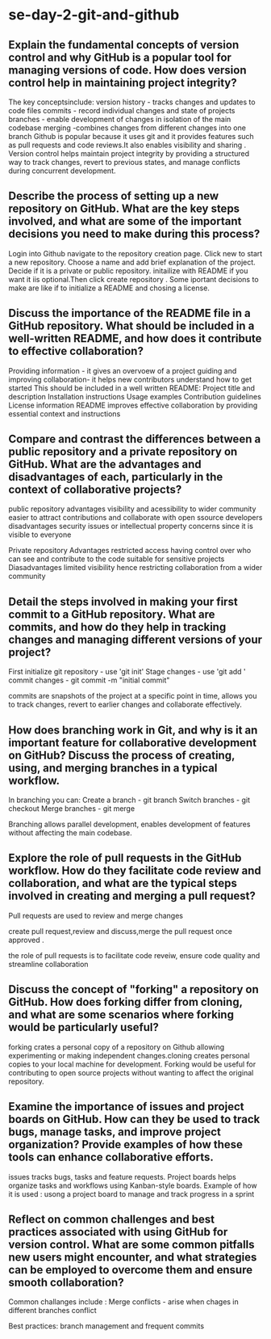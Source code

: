 # se-day-2-git-and-github
## Explain the fundamental concepts of version control and why GitHub is a popular tool for managing versions of code. How does version control help in maintaining project integrity?
The key conceptsinclude:
version history - tracks changes and updates to code files
commits - record individual changes and state of projects
branches - enable development of changes in isolation of the main codebase
merging -combines changes from different changes into one branch
Github is popular because it uses git and it provides features such as pull requests and code reviews.It also enables visibility and sharing .
Version control helps maintain project integrity by providing a structured way to track changes, revert to previous states, and manage conflicts during concurrent development.

## Describe the process of setting up a new repository on GitHub. What are the key steps involved, and what are some of the important decisions you need to make during this process?
Login into Github navigate to the repository creation page. Click new to start a new repository. Choose a name and add brief explanation of the project. Decide if it is a private or public repository. initailize with README if you want it iis optional.Then click create repository .
Some iportant decisions to make are like if to initialize a README and chosing a license.


## Discuss the importance of the README file in a GitHub repository. What should be included in a well-written README, and how does it contribute to effective collaboration?
Providing information - it gives an overvoew of a project
guiding and improving collaboration- it helps new contributors understand how to get started
This should be included in a well written README:
Project title and description
Installation instructions
Usage examples
Contribution guidelines
License information
README improves effective collaboration by providing essential context and instructions

## Compare and contrast the differences between a public repository and a private repository on GitHub. What are the advantages and disadvantages of each, particularly in the context of collaborative projects?
public repository
advantages
visibility and acessibility to wider community
easier to attract contributions and collaborate with open ssource developers
disadvantages
security issues or intellectual property concerns since it is visible to everyone

Private repository 
Advantages 
restricted access having control over who can see and contribute to the code 
suitable for sensitive projects 
Diasadvantages 
limited visibility hence restricting collaboration from a wider community 

## Detail the steps involved in making your first commit to a GitHub repository. What are commits, and how do they help in tracking changes and managing different versions of your project?
First initialize git repository - use 'git init' 
Stage changes - use 'git add <file>' 
commit changes - git commit -m "initial commit"

commits are snapshots of the project at a specific point in time, allows you to track changes, revert to earlier changes and collaborate effectively.

## How does branching work in Git, and why is it an important feature for collaborative development on GitHub? Discuss the process of creating, using, and merging branches in a typical workflow.
In branching you can:
Create a branch - git branch <branch-name>
Switch branches - git checkout <branch-name>
Merge branches - git merge <branch-name> 

Branching allows parallel development, enables development of features without affecting the main codebase.
## Explore the role of pull requests in the GitHub workflow. How do they facilitate code review and collaboration, and what are the typical steps involved in creating and merging a pull request?
Pull requests are used to review and merge changes 

create pull request,review and discuss,merge the pull request once approved .

the role of pull requests is to facilitate code reveiw, ensure code quality and streamline collaboration

## Discuss the concept of "forking" a repository on GitHub. How does forking differ from cloning, and what are some scenarios where forking would be particularly useful?
forking crates a personal copy of a repository on Github allowing experimenting or making independent changes.cloning creates personal copies to your local machine for development.
Forking would be useful for contributing to open source projects without wanting to affect the original repository.

## Examine the importance of issues and project boards on GitHub. How can they be used to track bugs, manage tasks, and improve project organization? Provide examples of how these tools can enhance collaborative efforts.
issues tracks bugs, tasks and feature requests. Project boards helps organize tasks and workflows using Kanban-style boards. 
Example of how it is used : usong a project board to manage and track progress in a sprint

## Reflect on common challenges and best practices associated with using GitHub for version control. What are some common pitfalls new users might encounter, and what strategies can be employed to overcome them and ensure smooth collaboration?
Common challanges include :
Merge conflicts - arise when chages in different branches conflict

Best practices: branch management and frequent commits 
